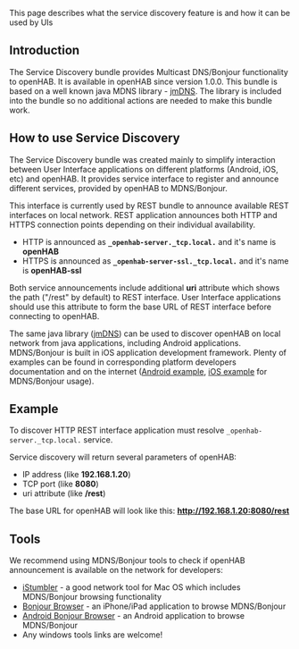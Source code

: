 This page describes what the service discovery feature is and how it can be used by UIs

## Introduction

The Service Discovery bundle provides Multicast DNS/Bonjour functionality to openHAB. It is available in openHAB since version 1.0.0. This bundle is based on a well known java MDNS library - [jmDNS](http://jmdns.sourceforge.net/). The library is included into the bundle so no additional actions are needed to make this bundle work.

## How to use Service Discovery

The Service Discovery bundle was created mainly to simplify interaction between User Interface applications on different platforms (Android, iOS, etc) and openHAB. It provides service interface to register and announce different services, provided by openHAB to MDNS/Bonjour. 

This interface is currently used by REST bundle to announce available REST interfaces on local network. REST application announces both HTTP and HTTPS connection points depending on their individual availability.

- HTTP is announced as  **`_openhab-server._tcp.local.`** and it's name is **openHAB**
- HTTPS is announced as  **`_openhab-server-ssl._tcp.local.`** and it's name is **openHAB-ssl**

Both service announcements include additional **uri** attribute which shows the path ("/rest" by default) to REST interface. User Interface applications should use this attribute to form the base URL of REST interface before connecting to openHAB.

The same java library ([jmDNS](http://jmdns.sourceforge.net/)) can be used to discover openHAB on local network from java applications, including Android applications. MDNS/Bonjour is built in iOS application development framework. Plenty of examples can be found in corresponding platform developers documentation and on the internet ([Android example](http://home.heeere.com/tech-androidjmdns.html), [iOS example](http://mobileorchard.com/tutorial-networking-and-bonjour-on-iphone/) for MDNS/Bonjour usage).

## Example

To discover HTTP REST interface application must resolve `_openhab-server._tcp.local.` service.

Service discovery will return several parameters of openHAB:
- IP address (like **192.168.1.20**)
- TCP port (like **8080**)
- uri attribute (like **/rest**)

The base URL for openHAB will look like this: **http://192.168.1.20:8080/rest**

## Tools

We recommend using MDNS/Bonjour tools to check if openHAB announcement is available on the network for developers:

- [iStumbler](http://www.istumbler.net/) - a good network tool for Mac OS which includes MDNS/Bonjour browsing functionality
- [Bonjour Browser](http://itunes.apple.com/us/app/discovery-bonjour-browser/id305441017?mt=8) - an iPhone/iPad application to browse MDNS/Bonjour
- [Android Bonjour Browser](https://market.android.com/details?id=com.grokkt.android.bonjour) - an Android application to browse MDNS/Bonjour
- Any windows tools links are welcome!